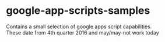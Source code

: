 # google-app-scripts-samples

Contains a small selection of google apps script capabilities.  
These date from 4th quarter 2016 and may/may-not work today
